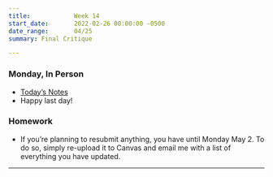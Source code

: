 ```yaml
---
title:            Week 14
start_date:       2022-02-26 00:00:00 -0500
date_range:       04/25
summary: Final Critique

---
```


### Monday, In Person

- [Today&rsquo;s Notes](https://paper.dropbox.com/doc/Critique-Visual-Archive--BgQYLHvyoMSaopR7HfrnOE~lAQ-jotXEN2bWW5DBbDLdKnMR)
- Happy last day!



### Homework
- If you&rsquo;re planning to resubmit anything, you have until Monday May 2. To do so, simply re-upload it to Canvas and email me with a list of everything you have updated.


---

